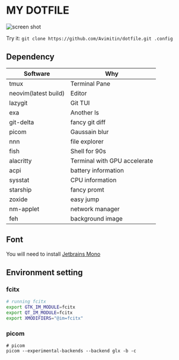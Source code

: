 # MY DOTFILE

![screen shot](./images/screenshot.png)

Try it: `git clone https://github.com/Avimitin/dotfile.git .config`

## Dependency

| Software             | Why                          |
| ---                  | ---                          |
| tmux                 | Terminal Pane                |
| neovim(latest build) | Editor                       |
| lazygit              | Git TUI                      |
| exa                  | Another ls                   |
| git-delta            | fancy git diff               |
| picom                | Gaussain blur                |
| nnn                  | file explorer                |
| fish                 | Shell for 90s                |
| alacritty            | Terminal with GPU accelerate |
| acpi                 | battery information          |
| sysstat              | CPU information              |
| starship             | fancy promt                  |
| zoxide               | easy jump                    |
| nm-applet            | network manager              |
| feh                  | background image             |

## Font

You will need to install [Jetbrains Mono](https://github.com/ryanoasis/nerd-fonts/releases)

## Environment setting

### fcitx

```bash
# running fcitx
export GTK_IM_MODULE=fcitx
export QT_IM_MODULE=fcitx
export XMODIFIERS="@im=fcitx"
```

### picom

```
# picom
picom --experimental-backends --backend glx -b -c
```

